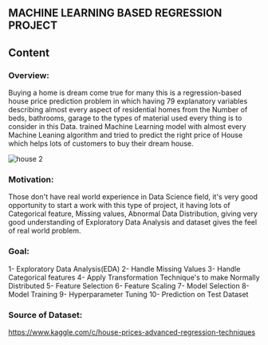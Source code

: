 ## MACHINE LEARNING BASED REGRESSION PROJECT

## Content
### Overview:
Buying a home is dream come true for many this is a regression-based house price prediction problem in which having 79 explanatory variables describing almost every aspect of residential homes from the Number of beds, bathrooms, garage to the types of material used every thing is to consider in this Data. trained Machine Learning model with almost every Machine Leaning algorithm and tried to predict the right price of House which helps lots of customers to buy their dream house.

![house 2](https://user-images.githubusercontent.com/66259814/102322739-8a74db80-3fa5-11eb-9c06-5bc912d81c96.jpg)

### Motivation:
Those don't have real world experience in Data Science field, it's very good opportunity to start a work with this type of project, it having lots of Categorical feature, Missing values, Abnormal Data Distribution, giving very good understanding of Exploratory Data Analysis and dataset gives the feel of real world problem.

### Goal:
1- Exploratory Data Analysis(EDA)
2- Handle Missing Values
3- Handle Categorical features
4- Apply Transformation Technique's to make Normally Distributed
5- Feature Selection
6- Feature Scaling
7- Model Selection
8- Model Training
9- Hyperparameter Tuning
10- Prediction on Test Dataset 

### Source of Dataset:
https://www.kaggle.com/c/house-prices-advanced-regression-techniques
